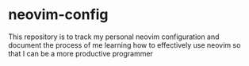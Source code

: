 # neovim-config
This repository is to track my personal neovim configuration and <br>
document the process of me learning how to effectively use neovim so <br>
that I can be a more productive programmer

